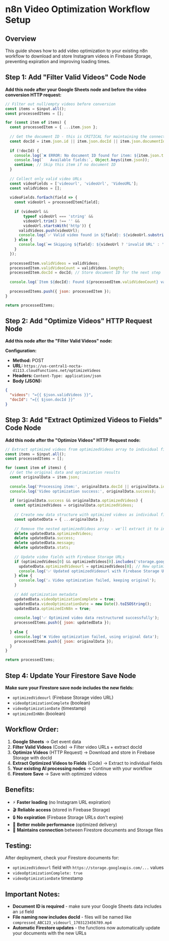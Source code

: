 # n8n Video Optimization Workflow Setup

## Overview
This guide shows how to add video optimization to your existing n8n workflow to download and store Instagram videos in Firebase Storage, preventing expiration and improving loading times.

## Step 1: Add "Filter Valid Videos" Code Node

**Add this node after your Google Sheets node and before the video conversion HTTP request:**

```javascript
// Filter out null/empty videos before conversion
const items = $input.all();
const processedItems = [];

for (const item of items) {
  const processedItem = { ...item.json };
  
  // Get the document ID - this is CRITICAL for maintaining the connection!
  const docId = item.json.id || item.json.docId || item.json.documentId;
  
  if (!docId) {
    console.log(`❌ ERROR: No document ID found for item: ${item.json.title || 'Unknown'}`);
    console.log(`   Available fields:`, Object.keys(item.json));
    continue; // Skip this item if no document ID
  }
  
  // Collect only valid video URLs
  const videoFields = ['videourl', 'videoUrl', 'VideoURL'];
  const validVideos = [];
  
  videoFields.forEach(field => {
    const videoUrl = processedItem[field];
    
    if (videoUrl && 
        typeof videoUrl === 'string' && 
        videoUrl.trim() !== '' &&
        videoUrl.startsWith('http')) {
      validVideos.push(videoUrl);
      console.log(`✅ Valid video found in ${field}: ${videoUrl.substring(0, 50)}...`);
    } else {
      console.log(`⏭️ Skipping ${field}: ${videoUrl ? 'invalid URL' : 'null/empty'}`);
    }
  });
  
  processedItem.validVideos = validVideos;
  processedItem.validVideoCount = validVideos.length;
  processedItem.docId = docId; // Store document ID for the next step
  
  console.log(`Item ${docId}: Found ${processedItem.validVideoCount} valid videos`);
  
  processedItems.push({ json: processedItem });
}

return processedItems;
```

## Step 2: Add "Optimize Videos" HTTP Request Node

**Add this node after the "Filter Valid Videos" node:**

**Configuration:**
- **Method:** POST
- **URL:** `https://us-central1-nocta-d1113.cloudfunctions.net/optimizeVideos`
- **Headers:** `Content-Type: application/json`
- **Body (JSON):**
```json
{
  "videos": "={{ $json.validVideos }}",
  "docId": "={{ $json.docId }}"
}
```

## Step 3: Add "Extract Optimized Videos to Fields" Code Node

**Add this node after the "Optimize Videos" HTTP Request node:**

```javascript
// Extract optimized videos from optimizedVideos array to individual fields
const items = $input.all();
const processedItems = [];

for (const item of items) {
  // Get the original data and optimization results
  const originalData = item.json;
  
  console.log('Processing item:', originalData.docId || originalData.id);
  console.log('Video optimization success:', originalData.success);
  
  if (originalData.success && originalData.optimizedVideos) {
    const optimizedVideos = originalData.optimizedVideos;
    
    // Create new data structure with optimized videos as individual fields
    const updatedData = { ...originalData };
    
    // Remove the nested optimizedVideos array - we'll extract it to individual fields
    delete updatedData.optimizedVideos;
    delete updatedData.success;
    delete updatedData.message;
    delete updatedData.stats;
    
    // Update video fields with Firebase Storage URLs
    if (optimizedVideos[0] && optimizedVideos[0].includes('storage.googleapis.com')) {
      updatedData.optimizedVideourl = optimizedVideos[0]; // New optimized video field
      console.log('✅ Updated optimizedVideourl with Firebase Storage URL');
    } else {
      console.log('⚠️ Video optimization failed, keeping original');
    }
    
    // Add optimization metadata
    updatedData.videoOptimizationComplete = true;
    updatedData.videoOptimizationDate = new Date().toISOString();
    updatedData.optimizedInN8n = true;
    
    console.log('✅ Optimized video data restructured successfully');
    processedItems.push({ json: updatedData });
    
  } else {
    console.log('❌ Video optimization failed, using original data');
    processedItems.push({ json: originalData });
  }
}

return processedItems;
```

## Step 4: Update Your Firestore Save Node

**Make sure your Firestore save node includes the new fields:**
- `optimizedVideourl` (Firebase Storage video URL)
- `videoOptimizationComplete` (boolean)
- `videoOptimizationDate` (timestamp)
- `optimizedInN8n` (boolean)

## Workflow Order:
1. **Google Sheets** → Get event data
2. **Filter Valid Videos** (Code) → Filter video URLs + extract docId
3. **Optimize Videos** (HTTP Request) → Download and store in Firebase Storage with docId
4. **Extract Optimized Videos to Fields** (Code) → Extract to individual fields
5. **Your existing AI processing nodes** → Continue with your workflow
6. **Firestore Save** → Save with optimized videos

## Benefits:
- ⚡ **Faster loading** (no Instagram URL expiration)
- 🎬 **Reliable access** (stored in Firebase Storage)
- 🔒 **No expiration** (Firebase Storage URLs don't expire)
- 📱 **Better mobile performance** (optimized delivery)
- 🔗 **Maintains connection** between Firestore documents and Storage files

## Testing:
After deployment, check your Firestore documents for:
- `optimizedVideourl` field with `https://storage.googleapis.com/...` values
- `videoOptimizationComplete: true`
- `videoOptimizationDate` timestamp

## Important Notes:
- **Document ID is required** - make sure your Google Sheets data includes an `id` field
- **File naming now includes docId** - files will be named like `compressed_ABC123_videourl_1703123456789.mp4`
- **Automatic Firestore updates** - the functions now automatically update your documents with the new URLs 